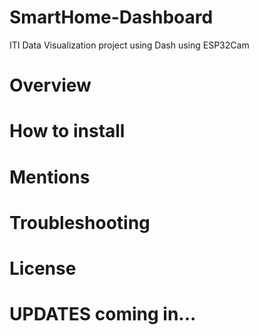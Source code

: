 # SmartHome-Dashboard
ITI Data Visualization project using Dash using ESP32Cam

# Overview
# How to install
# Mentions
# Troubleshooting
# License


# UPDATES coming in...
